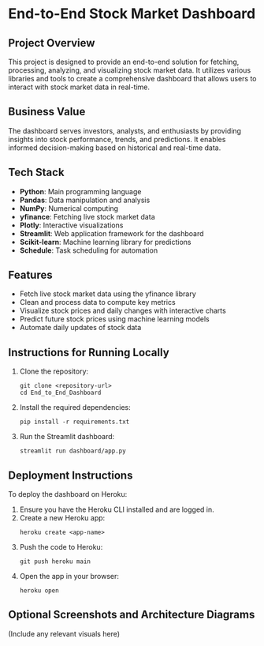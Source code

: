 # End-to-End Stock Market Dashboard

## Project Overview
This project is designed to provide an end-to-end solution for fetching, processing, analyzing, and visualizing stock market data. It utilizes various libraries and tools to create a comprehensive dashboard that allows users to interact with stock market data in real-time.

## Business Value
The dashboard serves investors, analysts, and enthusiasts by providing insights into stock performance, trends, and predictions. It enables informed decision-making based on historical and real-time data.

## Tech Stack
- **Python**: Main programming language
- **Pandas**: Data manipulation and analysis
- **NumPy**: Numerical computing
- **yfinance**: Fetching live stock market data
- **Plotly**: Interactive visualizations
- **Streamlit**: Web application framework for the dashboard
- **Scikit-learn**: Machine learning library for predictions
- **Schedule**: Task scheduling for automation

## Features
- Fetch live stock market data using the yfinance library
- Clean and process data to compute key metrics
- Visualize stock prices and daily changes with interactive charts
- Predict future stock prices using machine learning models
- Automate daily updates of stock data

## Instructions for Running Locally
1. Clone the repository:
   ```
   git clone <repository-url>
   cd End_to_End_Dashboard
   ```
2. Install the required dependencies:
   ```
   pip install -r requirements.txt
   ```
3. Run the Streamlit dashboard:
   ```
   streamlit run dashboard/app.py
   ```

## Deployment Instructions
To deploy the dashboard on Heroku:
1. Ensure you have the Heroku CLI installed and are logged in.
2. Create a new Heroku app:
   ```
   heroku create <app-name>
   ```
3. Push the code to Heroku:
   ```
   git push heroku main
   ```
4. Open the app in your browser:
   ```
   heroku open
   ```

## Optional Screenshots and Architecture Diagrams
(Include any relevant visuals here)